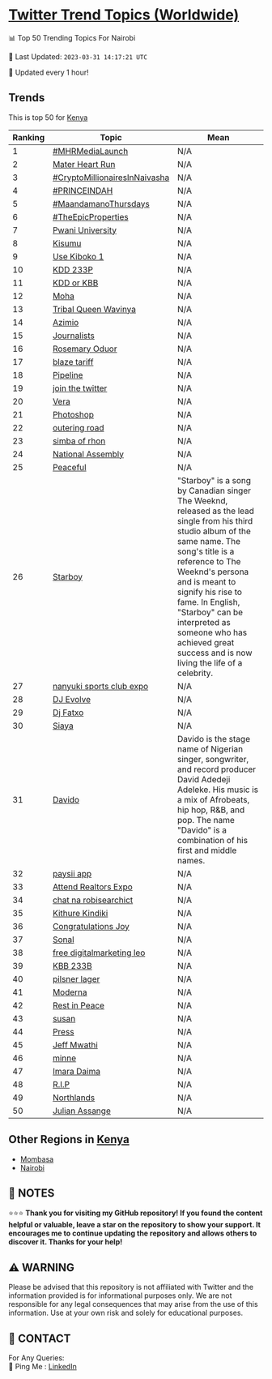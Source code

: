 [Twitter Trend Topics (Worldwide)](https://github.com/ErcinDedeoglu/Twitter-Trend-Topics)
==========


📊 Top 50 Trending Topics For Nairobi

📆 Last Updated: `2023-03-31 14:17:21 UTC`

🔧 Updated every 1 hour!


## Trends

This is top 50 for [Kenya](</Kenya>)

| Ranking | Topic | Mean |
| ------- | ------------ | ------------ |
| 1 | [#MHRMediaLaunch](http://twitter.com/search?q=%23MHRMediaLaunch) | N/A |
| 2 | [Mater Heart Run](http://twitter.com/search?q=Mater+Heart+Run) | N/A |
| 3 | [#CryptoMillionairesInNaivasha](http://twitter.com/search?q=%23CryptoMillionairesInNaivasha) | N/A |
| 4 | [#PRINCEINDAH](http://twitter.com/search?q=%23PRINCEINDAH) | N/A |
| 5 | [#MaandamanoThursdays](http://twitter.com/search?q=%23MaandamanoThursdays) | N/A |
| 6 | [#TheEpicProperties](http://twitter.com/search?q=%23TheEpicProperties) | N/A |
| 7 | [Pwani University](http://twitter.com/search?q=Pwani+University) | N/A |
| 8 | [Kisumu](http://twitter.com/search?q=Kisumu) | N/A |
| 9 | [Use Kiboko 1](http://twitter.com/search?q=Use+Kiboko+1) | N/A |
| 10 | [KDD 233P](http://twitter.com/search?q=KDD+233P) | N/A |
| 11 | [KDD or KBB](http://twitter.com/search?q=KDD+or+KBB) | N/A |
| 12 | [Moha](http://twitter.com/search?q=Moha) | N/A |
| 13 | [Tribal Queen Wavinya](http://twitter.com/search?q=Tribal+Queen+Wavinya) | N/A |
| 14 | [Azimio](http://twitter.com/search?q=Azimio) | N/A |
| 15 | [Journalists](http://twitter.com/search?q=Journalists) | N/A |
| 16 | [Rosemary Oduor](http://twitter.com/search?q=Rosemary+Oduor) | N/A |
| 17 | [blaze tariff](http://twitter.com/search?q=blaze+tariff) | N/A |
| 18 | [Pipeline](http://twitter.com/search?q=Pipeline) | N/A |
| 19 | [join the twitter](http://twitter.com/search?q=join+the+twitter) | N/A |
| 20 | [Vera](http://twitter.com/search?q=Vera) | N/A |
| 21 | [Photoshop](http://twitter.com/search?q=Photoshop) | N/A |
| 22 | [outering road](http://twitter.com/search?q=outering+road) | N/A |
| 23 | [simba of rhon](http://twitter.com/search?q=simba+of+rhon) | N/A |
| 24 | [National Assembly](http://twitter.com/search?q=National+Assembly) | N/A |
| 25 | [Peaceful](http://twitter.com/search?q=Peaceful) | N/A |
| 26 | [Starboy](http://twitter.com/search?q=Starboy) | "Starboy" is a song by Canadian singer The Weeknd, released as the lead single from his third studio album of the same name. The song's title is a reference to The Weeknd's persona and is meant to signify his rise to fame. In English, "Starboy" can be interpreted as someone who has achieved great success and is now living the life of a celebrity. |
| 27 | [nanyuki sports club expo](http://twitter.com/search?q=nanyuki+sports+club+expo) | N/A |
| 28 | [DJ Evolve](http://twitter.com/search?q=DJ+Evolve) | N/A |
| 29 | [Dj Fatxo](http://twitter.com/search?q=Dj+Fatxo) | N/A |
| 30 | [Siaya](http://twitter.com/search?q=Siaya) | N/A |
| 31 | [Davido](http://twitter.com/search?q=Davido) | Davido is the stage name of Nigerian singer, songwriter, and record producer David Adedeji Adeleke. His music is a mix of Afrobeats, hip hop, R&B, and pop. The name "Davido" is a combination of his first and middle names. |
| 32 | [paysii app](http://twitter.com/search?q=paysii+app) | N/A |
| 33 | [Attend Realtors Expo](http://twitter.com/search?q=Attend+Realtors+Expo) | N/A |
| 34 | [chat na robisearchict](http://twitter.com/search?q=chat+na+robisearchict) | N/A |
| 35 | [Kithure Kindiki](http://twitter.com/search?q=Kithure+Kindiki) | N/A |
| 36 | [Congratulations Joy](http://twitter.com/search?q=Congratulations+Joy) | N/A |
| 37 | [Sonal](http://twitter.com/search?q=Sonal) | N/A |
| 38 | [free digitalmarketing leo](http://twitter.com/search?q=free+digitalmarketing+leo) | N/A |
| 39 | [KBB 233B](http://twitter.com/search?q=KBB+233B) | N/A |
| 40 | [pilsner lager](http://twitter.com/search?q=pilsner+lager) | N/A |
| 41 | [Moderna](http://twitter.com/search?q=Moderna) | N/A |
| 42 | [Rest in Peace](http://twitter.com/search?q=Rest+in+Peace) | N/A |
| 43 | [susan](http://twitter.com/search?q=susan) | N/A |
| 44 | [Press](http://twitter.com/search?q=Press) | N/A |
| 45 | [Jeff Mwathi](http://twitter.com/search?q=Jeff+Mwathi) | N/A |
| 46 | [minne](http://twitter.com/search?q=minne) | N/A |
| 47 | [Imara Daima](http://twitter.com/search?q=Imara+Daima) | N/A |
| 48 | [R.I.P](http://twitter.com/search?q=R.I.P) | N/A |
| 49 | [Northlands](http://twitter.com/search?q=Northlands) | N/A |
| 50 | [Julian Assange](http://twitter.com/search?q=Julian+Assange) | N/A |



## Other Regions in [Kenya](</Kenya>)

* [Mombasa](</Kenya/Mombasa.md>)
* [Nairobi](</Kenya/Nairobi.md>)



## 📝 NOTES

⭐⭐⭐ **Thank you for visiting my GitHub repository! If you found the content helpful or valuable, leave a star on the repository to show your support. It encourages me to continue updating the repository and allows others to discover it. Thanks for your help!**


## ⚠️ WARNING

Please be advised that this repository is not affiliated with Twitter and the information provided is for informational purposes only. We are not responsible for any legal consequences that may arise from the use of this information. Use at your own risk and solely for educational purposes.


## 📨 CONTACT

 For Any Queries:  
            🏓 Ping Me : [LinkedIn](https://www.linkedin.com/in/ercindedeoglu/)
